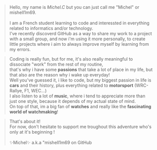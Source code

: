 >Hello, my name is <i>Michel.C</i> but you can just call me "Michel" or mishell1m69.<br/><br/>
>I am a French student learning to code and interessted in everything related to informatics and/or technology.<br/>
>I've recently discoverd GitHub as a way to share my work to a project with a small group, and now i'm using it more personally, to create little projects where i aim to always improve myself by learning from my errors.

>Coding is really fun, but for me, it's also really meaningful to dissociate "work" from the rest of my routine,<br/>
>that's why i have some <b>passions</b> that take a lot of place in my life, but that also are the reason why i wake up everyday!<br/> 
>Well you've guessed it, i like to code, but my biggest passion in life is <b>cars</b> and their history, plus everything related to <b>motorsport</b> (WRC-Rallye, F1, WEC...)<br/>
>I also listen to a lot of <b>music</b>, where i tend to appreciate more than just one style, because it depends of my actual state of mind.<br/>
>On top of that, im a big fan of <b>watches</b> and really like the <b>fascinating world of watchmaking</b>!<br/>

>That's about it!<br/>
>For now, don't hesitate to support me troughout this adventure who's only at it's beginning !<br/><br/>
>✨Michel✨ a.k.a "mishell1m69 on GitHub
